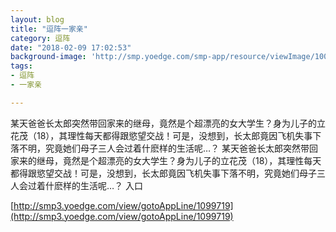 ```yaml
---
layout: blog
title: "逗阵一家亲"
category: 逗阵
date: "2018-02-09 17:02:53"
background-image: 'http://smp.yoedge.com/smp-app/resource/viewImage/1003372appline.png'
tags:
- 逗阵
- 一家亲

---
```

某天爸爸长太郎突然带回家来的继母，竟然是个超漂亮的女大学生？身为儿子的立花茂（18），其理性每天都得跟慾望交战！可是，没想到，长太郎竟因飞机失事下落不明，究竟她们母子三人会过着什麽样的生活呢…？
某天爸爸长太郎突然带回家来的继母，竟然是个超漂亮的女大学生？身为儿子的立花茂（18），其理性每天都得跟慾望交战！可是，没想到，长太郎竟因飞机失事下落不明，究竟她们母子三人会过着什麽样的生活呢…？
入口

[http://smp3.yoedge.com/view/gotoAppLine/1099719](http://smp3.yoedge.com/view/gotoAppLine/1099719)

        
